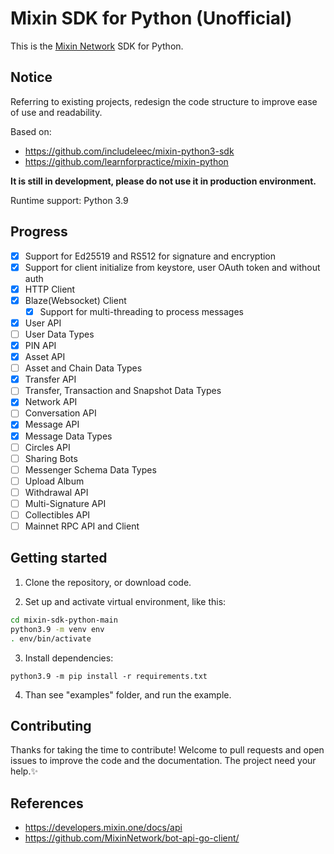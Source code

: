 # Mixin SDK for Python (Unofficial)

This is the [Mixin Network](https://mixin.one) SDK for Python.

## Notice

Referring to existing projects, redesign the code structure to improve ease of use and readability.

Based on:

- <https://github.com/includeleec/mixin-python3-sdk>
- <https://github.com/learnforpractice/mixin-python>

**It is still in development, please do not use it in production environment.**

Runtime support: Python 3.9

## Progress

- [x] Support for Ed25519 and RS512 for signature and encryption
- [x] Support for client initialize from keystore, user OAuth token and without auth
- [x] HTTP Client
- [x] Blaze(Websocket) Client
  - [x] Support for multi-threading to process messages
- [x] User API
- [ ] User Data Types
- [x] PIN API
- [x] Asset API
- [ ] Asset and Chain Data Types
- [x] Transfer API
- [ ] Transfer, Transaction and Snapshot Data Types
- [x] Network API
- [ ] Conversation API
- [x] Message API
- [x] Message Data Types
- [ ] Circles API
- [ ] Sharing Bots
- [ ] Messenger Schema Data Types
- [ ] Upload Album
- [ ] Withdrawal API
- [ ] Multi-Signature API
- [ ] Collectibles API
- [ ] Mainnet RPC API and Client

## Getting started

1. Clone the repository, or download code.

2. Set up and activate virtual environment, like this:

```bash
cd mixin-sdk-python-main
python3.9 -m venv env
. env/bin/activate
```

3. Install dependencies:

`python3.9 -m pip install -r requirements.txt`

4. Than see "examples" folder, and run the example.

## Contributing

Thanks for taking the time to contribute! Welcome to pull requests and open issues to improve the code and the documentation. The project need your help.✨

## References

- <https://developers.mixin.one/docs/api>
- <https://github.com/MixinNetwork/bot-api-go-client/>
